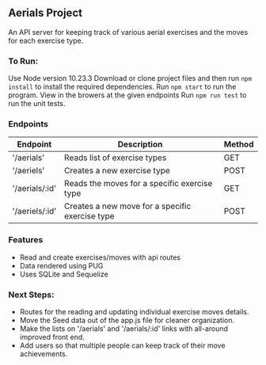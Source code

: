 ## Aerials Project
An API server for keeping track of various aerial exercises and the moves for each exercise type. 

### To Run: 
Use Node version 10.23.3
Download or clone project files and then run `npm install` to install the required dependencies. 
Run `npm start` to run the program. View in the browers at the given endpoints
Run `npm run test` to run the unit tests.

### Endpoints
| Endpoint               | Description                                        | Method |
| ---------------------- | -------------------------------------------------- | ------ |
| '/aerials'             | Reads list of exercise types                       | GET    |
| '/aeriels'             | Creates a new exercise type                        | POST   |
| '/aerials/:id'         | Reads the moves for a specific exercise type       | GET    |
| '/aeriels/:id'         | Creates a new move for a specific exercise type    | POST   |

### Features
- Read and create exercises/moves with api routes
- Data rendered using PUG 
- Uses SQLite and Sequelize

### Next Steps: 
- Routes for the reading and updating individual exercise moves details.
- Move the Seed data out of the app.js file for cleaner organization. 
- Make the lists on '/aerials' and '/aerials/:id' links with all-around improved front end. 
- Add users so that multiple people can keep track of their move achievements. 


